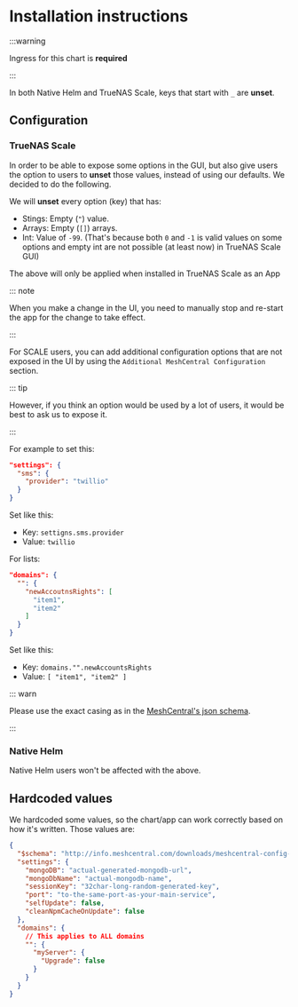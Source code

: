 # Installation instructions

:::warning

Ingress for this chart is **required**

:::

In both Native Helm and TrueNAS Scale, keys that start with `_` are **unset**.

## Configuration

### TrueNAS Scale

In order to be able to expose some options in the GUI,
but also give users the option to users to **unset** those values,
instead of using our defaults. We decided to do the following.

We will **unset** every option (key) that has:

- Stings: Empty (`"`) value.
- Arrays: Empty (`[]`) arrays.
- Int: Value of `-99`.
  (That's because both `0` and `-1` is valid values on some options
  and empty int are not possible (at least now) in TrueNAS Scale GUI)

The above will only be applied when installed in TrueNAS Scale as an App

::: note

When you make a change in the UI, you need to manually stop and re-start the app
for the change to take effect.

:::

For SCALE users, you can add additional configuration options that are not exposed in the UI
by using the `Additional MeshCentral Configuration` section.

::: tip

However, if you think an option would be used by a lot of users, it would be best to ask us to expose it.

:::

For example to set this:

```json
"settings": {
  "sms": {
    "provider": "twillio"
  }
}
```

Set like this:

- Key: `settigns.sms.provider`
- Value: `twillio`

For lists:

```json
"domains": {
  "": {
    "newAccoutnsRights": [
      "item1",
      "item2"
    ]
  }
}
```

Set like this:

- Key: `domains."".newAccountsRights`
- Value: `[ "item1", "item2" ]`

::: warn

Please use the exact casing as in the [MeshCentral's json schema](https://github.com/Ylianst/MeshCentral/blob/master/meshcentral-config-schema.json).

:::

### Native Helm

Native Helm users won't be affected with the above.

## Hardcoded values

We hardcoded some values, so the chart/app can work correctly based on how it's written.
Those values are:

```json
{
  "$schema": "http://info.meshcentral.com/downloads/meshcentral-config-schema.json",
  "settings": {
    "mongoDB": "actual-generated-mongodb-url",
    "mongoDbName": "actual-mongodb-name",
    "sessionKey": "32char-long-random-generated-key",
    "port": "to-the-same-port-as-your-main-service",
    "selfUpdate": false,
    "cleanNpmCacheOnUpdate": false
  },
  "domains": {
    // This applies to ALL domains
    "": {
      "myServer": {
        "Upgrade": false
      }
    }
  }
}
```
